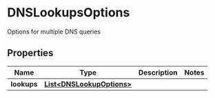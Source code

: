

# DNSLookupsOptions

Options for multiple DNS queries

## Properties

| Name | Type | Description | Notes |
|------------ | ------------- | ------------- | -------------|
|**lookups** | [**List&lt;DNSLookupOptions&gt;**](DNSLookupOptions) |  |  |



